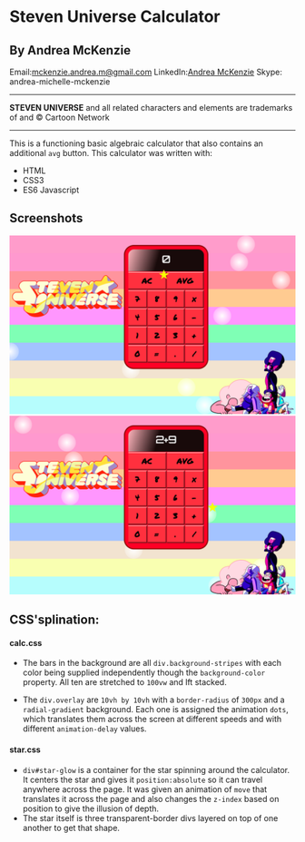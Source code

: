 # Steven Universe Calculator
## By Andrea McKenzie
  Email:[mckenzie.andrea.m@gmail.com](mailto:mckenzie.andrea.m@gmail.com)
  LinkedIn:[Andrea McKenzie](https://www.linkedin.com/in/andrea-mckenzie)
  Skype: andrea-michelle-mckenzie

---
**STEVEN UNIVERSE** and all related characters and elements are trademarks of and © Cartoon Network

---

This is a functioning basic algebraic calculator that also contains an additional `avg` button. This calculator was written with: 

- HTML
- CSS3
- ES6 Javascript

## Screenshots

![Zero'd Calc](unused.png)
![Adding Calc](used.png)

## CSS'splination:
#### calc.css
- The bars in the background are all `div.background-stripes` with each color being supplied independently though the `background-color` property. All ten are stretched to `100vw` and lft stacked.

- The `div.overlay` are `10vh by 10vh` with a `border-radius` of `300px` and a `radial-gradient` background. Each one is assigned the animation `dots`, which translates them across the screen at different speeds and with different `animation-delay` values.

#### star.css
-  `div#star-glow` is a container for the star spinning around the calculator. It centers the star and gives it `position:absolute` so it can travel anywhere across the page. It was given an animation of `move` that translates it across the page and also changes the `z-index` based on position to give the illusion of depth. 
- The star itself is three transparent-border divs layered on top of one another to get that shape.  

